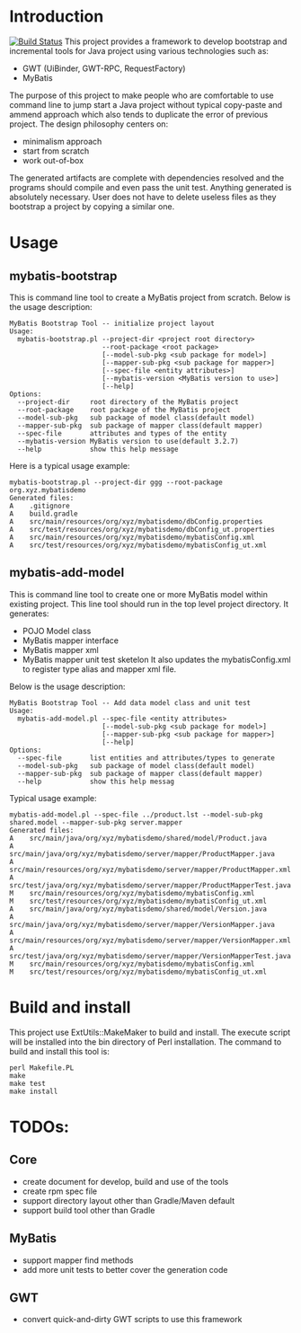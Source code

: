 # Introduction
[![Build Status](https://travis-ci.org/schnell18/java-bootstrap.svg?branch=master)](https://travis-ci.org/schnell18/java-bootstrap)
This project provides a framework to develop bootstrap and incremental
tools for Java project using various technologies such as:

- GWT (UiBinder, GWT-RPC, RequestFactory)
- MyBatis

The purpose of this project to make people who are comfortable to use
command line to jump start a Java project without typical copy-paste and
ammend approach which also tends to duplicate the error of previous
project. The design philosophy centers on:

- minimalism approach
- start from scratch
- work out-of-box

The generated artifacts are complete with dependencies resolved and the
programs should compile and even pass the unit test. Anything generated
is absolutely necessary. User does not have to delete useless files as
they bootstrap a project by copying a similar one.

# Usage
## mybatis-bootstrap
This is command line tool to create a MyBatis project from scratch.
Below is the usage description:

    MyBatis Bootstrap Tool -- initialize project layout
    Usage:
      mybatis-bootstrap.pl --project-dir <project root directory>
                           --root-package <root package>
                           [--model-sub-pkg <sub package for model>]
                           [--mapper-sub-pkg <sub package for mapper>]
                           [--spec-file <entity attributes>]
                           [--mybatis-version <MyBatis version to use>]
                           [--help]
    Options:
      --project-dir     root directory of the MyBatis project
      --root-package    root package of the MyBatis project
      --model-sub-pkg   sub package of model class(default model)
      --mapper-sub-pkg  sub package of mapper class(default mapper)
      --spec-file       attributes and types of the entity
      --mybatis-version MyBatis version to use(default 3.2.7)
      --help            show this help message

Here is a typical usage example:

    mybatis-bootstrap.pl --project-dir ggg --root-package org.xyz.mybatisdemo
    Generated files:
    A    .gitignore
    A    build.gradle
    A    src/main/resources/org/xyz/mybatisdemo/dbConfig.properties
    A    src/test/resources/org/xyz/mybatisdemo/dbConfig_ut.properties
    A    src/main/resources/org/xyz/mybatisdemo/mybatisConfig.xml
    A    src/test/resources/org/xyz/mybatisdemo/mybatisConfig_ut.xml

## mybatis-add-model
This is command line tool to create one or more MyBatis model within
existing project. This line tool should run in the top level project
directory. It generates:
- POJO Model class
- MyBatis mapper interface
- MyBatis mapper xml
- MyBatis mapper unit test sketelon
It also updates the mybatisConfig.xml to register type alias and
mapper xml file.

Below is the usage description:

    MyBatis Bootstrap Tool -- Add data model class and unit test
    Usage:
      mybatis-add-model.pl --spec-file <entity attributes>
                           [--model-sub-pkg <sub package for model>]
                           [--mapper-sub-pkg <sub package for mapper>]
                           [--help]
    Options:
      --spec-file       list entities and attributes/types to generate
      --model-sub-pkg   sub package of model class(default model)
      --mapper-sub-pkg  sub package of mapper class(default mapper)
      --help            show this help messag

Typical usage example:

    mybatis-add-model.pl --spec-file ../product.lst --model-sub-pkg shared.model --mapper-sub-pkg server.mapper
    Generated files:
    A    src/main/java/org/xyz/mybatisdemo/shared/model/Product.java
    A    src/main/java/org/xyz/mybatisdemo/server/mapper/ProductMapper.java
    A    src/main/resources/org/xyz/mybatisdemo/server/mapper/ProductMapper.xml
    A    src/test/java/org/xyz/mybatisdemo/server/mapper/ProductMapperTest.java
    M    src/main/resources/org/xyz/mybatisdemo/mybatisConfig.xml
    M    src/test/resources/org/xyz/mybatisdemo/mybatisConfig_ut.xml
    A    src/main/java/org/xyz/mybatisdemo/shared/model/Version.java
    A    src/main/java/org/xyz/mybatisdemo/server/mapper/VersionMapper.java
    A    src/main/resources/org/xyz/mybatisdemo/server/mapper/VersionMapper.xml
    A    src/test/java/org/xyz/mybatisdemo/server/mapper/VersionMapperTest.java
    M    src/main/resources/org/xyz/mybatisdemo/mybatisConfig.xml
    M    src/test/resources/org/xyz/mybatisdemo/mybatisConfig_ut.xml


# Build and install
This project use ExtUtils::MakeMaker to build and install. The execute
script will be installed into the bin directory of Perl installation.
The command to build and install this tool is:

    perl Makefile.PL
    make
    make test
    make install


# TODOs:
## Core
- create document for develop, build and use of the tools
- create rpm spec file
- support directory layout other than Gradle/Maven default
- support build tool other than Gradle

## MyBatis
- support mapper find methods
- add more unit tests to better cover the generation code

## GWT
- convert quick-and-dirty GWT scripts to use this framework

